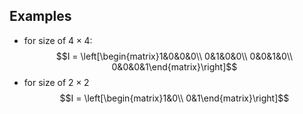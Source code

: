 ## Examples
- for size of $4\times4$: $$I = \left[\begin{matrix}1&0&0&0\\ 0&1&0&0\\ 0&0&1&0\\ 0&0&0&1\end{matrix}\right]$$
- for size of $2\times2$ $$I = \left[\begin{matrix}1&0\\ 0&1\end{matrix}\right]$$